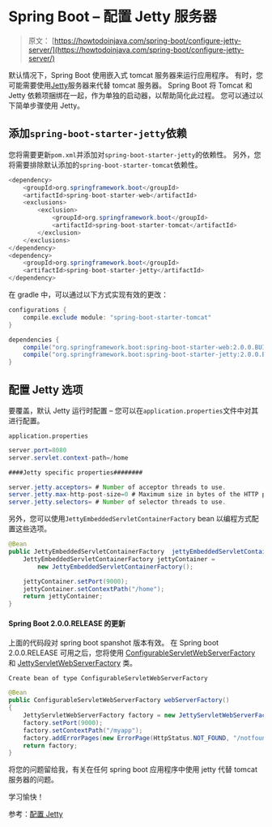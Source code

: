 # Spring Boot – 配置 Jetty 服务器

> 原文： [https://howtodoinjava.com/spring-boot/configure-jetty-server/](https://howtodoinjava.com/spring-boot/configure-jetty-server/)

默认情况下，Spring Boot 使用嵌入式 tomcat 服务器来运行应用程序。 有时，您可能需要使用[Jetty](https://www.eclipse.org/jetty/)服务器来代替 tomcat 服务器。 Spring Boot 将 Tomcat 和 Jetty 依赖项捆绑在一起，作为单独的启动器，以帮助简化此过程。 您可以通过以下简单步骤使用 Jetty。

## 添加`spring-boot-starter-jetty`依赖

您将需要更新`pom.xml`并添加对`spring-boot-starter-jetty`的依赖性。 另外，您将需要排除默认添加的`spring-boot-starter-tomcat`依赖性。

```java
<dependency>
    <groupId>org.springframework.boot</groupId>
    <artifactId>spring-boot-starter-web</artifactId>
    <exclusions>
        <exclusion>
            <groupId>org.springframework.boot</groupId>
            <artifactId>spring-boot-starter-tomcat</artifactId>
        </exclusion>
    </exclusions>
</dependency>
<dependency>
    <groupId>org.springframework.boot</groupId>
    <artifactId>spring-boot-starter-jetty</artifactId>
</dependency>

```

在 gradle 中，可以通过以下方式实现有效的更改：

```java
configurations {
    compile.exclude module: "spring-boot-starter-tomcat"
}

dependencies {
    compile("org.springframework.boot:spring-boot-starter-web:2.0.0.BUILD-SNAPSHOT")
    compile("org.springframework.boot:spring-boot-starter-jetty:2.0.0.BUILD-SNAPSHOT")
}

```

## 配置 Jetty 选项

要覆盖，默认 Jetty 运行时配置 – 您可以在`application.properties`文件中对其进行配置。

`application.properties`

```java
server.port=8080
server.servlet.context-path=/home

####Jetty specific properties########

server.jetty.acceptors= # Number of acceptor threads to use.
server.jetty.max-http-post-size=0 # Maximum size in bytes of the HTTP post or put content.
server.jetty.selectors= # Number of selector threads to use.

```

另外，您可以使用`JettyEmbeddedServletContainerFactory` bean 以编程方式配置这些选项。

```java
@Bean
public JettyEmbeddedServletContainerFactory  jettyEmbeddedServletContainerFactory() {
    JettyEmbeddedServletContainerFactory jettyContainer = 
    	new JettyEmbeddedServletContainerFactory();

    jettyContainer.setPort(9000);
    jettyContainer.setContextPath("/home");
    return jettyContainer;
}

```

#### Spring Boot 2.0.0.RELEASE 的更新

上面的代码段对 spring boot spanshot 版本有效。 在 Spring boot 2.0.0.RELEASE 可用之后，您将使用 [ConfigurableServletWebServerFactory](https://docs.spring.io/spring-boot/docs/current/api/org/springframework/boot/web/servlet/server/ConfigurableServletWebServerFactory.html) 和 [JettyServletWebServerFactory](https://docs.spring.io/spring-boot/docs/current/api/org/springframework/boot/web/embedded/jetty/JettyServletWebServerFactory.html) 类。

`Create bean of type ConfigurableServletWebServerFactory`

```java
@Bean
public ConfigurableServletWebServerFactory webServerFactory() 
{
	JettyServletWebServerFactory factory = new JettyServletWebServerFactory();
	factory.setPort(9000);
	factory.setContextPath("/myapp");
	factory.addErrorPages(new ErrorPage(HttpStatus.NOT_FOUND, "/notfound.html"));
	return factory;
}

```

将您的问题留给我，有关在任何 spring boot 应用程序中使用 jetty 代替 tomcat 服务器的问题。

学习愉快！

参考：[配置 Jetty](https://docs.spring.io/spring-boot/docs/current/reference/htmlsingle/#howto-use-another-web-server)